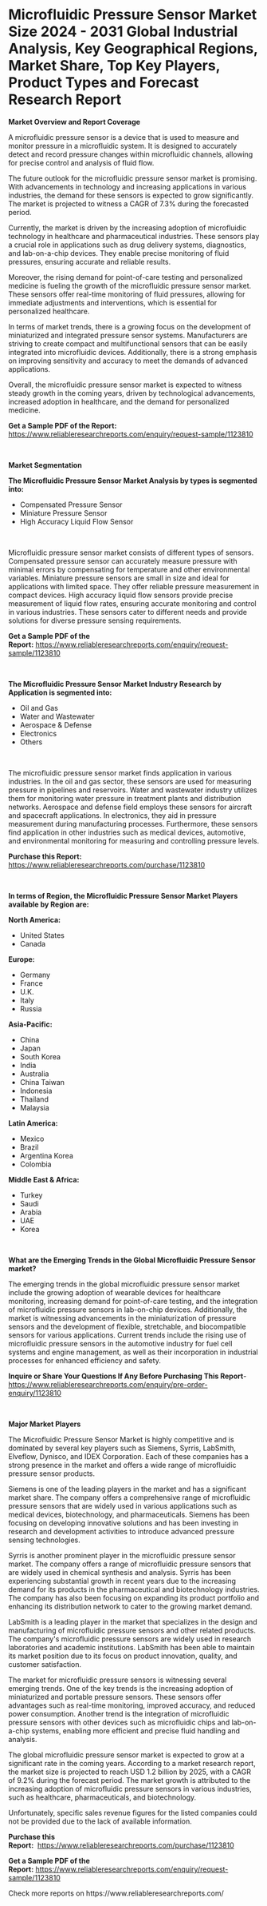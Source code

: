 <p><h1>Microfluidic Pressure Sensor Market Size 2024 - 2031 Global Industrial Analysis, Key Geographical Regions, Market Share, Top Key Players, Product Types and Forecast Research Report</h1></p><p><strong>Market Overview and Report Coverage</strong></p>
<p><p>A microfluidic pressure sensor is a device that is used to measure and monitor pressure in a microfluidic system. It is designed to accurately detect and record pressure changes within microfluidic channels, allowing for precise control and analysis of fluid flow.</p><p>The future outlook for the microfluidic pressure sensor market is promising. With advancements in technology and increasing applications in various industries, the demand for these sensors is expected to grow significantly. The market is projected to witness a CAGR of 7.3% during the forecasted period.</p><p>Currently, the market is driven by the increasing adoption of microfluidic technology in healthcare and pharmaceutical industries. These sensors play a crucial role in applications such as drug delivery systems, diagnostics, and lab-on-a-chip devices. They enable precise monitoring of fluid pressures, ensuring accurate and reliable results.</p><p>Moreover, the rising demand for point-of-care testing and personalized medicine is fueling the growth of the microfluidic pressure sensor market. These sensors offer real-time monitoring of fluid pressures, allowing for immediate adjustments and interventions, which is essential for personalized healthcare.</p><p>In terms of market trends, there is a growing focus on the development of miniaturized and integrated pressure sensor systems. Manufacturers are striving to create compact and multifunctional sensors that can be easily integrated into microfluidic devices. Additionally, there is a strong emphasis on improving sensitivity and accuracy to meet the demands of advanced applications.</p><p>Overall, the microfluidic pressure sensor market is expected to witness steady growth in the coming years, driven by technological advancements, increased adoption in healthcare, and the demand for personalized medicine.</p></p>
<p><strong>Get a Sample PDF of the Report:</strong> <a href="https://www.reliableresearchreports.com/enquiry/request-sample/1123810">https://www.reliableresearchreports.com/enquiry/request-sample/1123810</a></p>
<p>&nbsp;</p>
<p><strong>Market Segmentation</strong></p>
<p><strong>The Microfluidic Pressure Sensor Market Analysis by types is segmented into:</strong></p>
<p><ul><li>Compensated Pressure Sensor</li><li>Miniature Pressure Sensor</li><li>High Accuracy Liquid Flow Sensor</li></ul></p>
<p>&nbsp;</p>
<p><p>Microfluidic pressure sensor market consists of different types of sensors. Compensated pressure sensor can accurately measure pressure with minimal errors by compensating for temperature and other environmental variables. Miniature pressure sensors are small in size and ideal for applications with limited space. They offer reliable pressure measurement in compact devices. High accuracy liquid flow sensors provide precise measurement of liquid flow rates, ensuring accurate monitoring and control in various industries. These sensors cater to different needs and provide solutions for diverse pressure sensing requirements.</p></p>
<p><strong>Get a Sample PDF of the Report:</strong>&nbsp;<a href="https://www.reliableresearchreports.com/enquiry/request-sample/1123810">https://www.reliableresearchreports.com/enquiry/request-sample/1123810</a></p>
<p>&nbsp;</p>
<p><strong>The Microfluidic Pressure Sensor Market Industry Research by Application is segmented into:</strong></p>
<p><ul><li>Oil and Gas</li><li>Water and Wastewater</li><li>Aerospace & Defense</li><li>Electronics</li><li>Others</li></ul></p>
<p>&nbsp;</p>
<p><p>The microfluidic pressure sensor market finds application in various industries. In the oil and gas sector, these sensors are used for measuring pressure in pipelines and reservoirs. Water and wastewater industry utilizes them for monitoring water pressure in treatment plants and distribution networks. Aerospace and defense field employs these sensors for aircraft and spacecraft applications. In electronics, they aid in pressure measurement during manufacturing processes. Furthermore, these sensors find application in other industries such as medical devices, automotive, and environmental monitoring for measuring and controlling pressure levels.</p></p>
<p><strong>Purchase this Report:</strong>&nbsp; <a href="https://www.reliableresearchreports.com/purchase/1123810">https://www.reliableresearchreports.com/purchase/1123810</a></p>
<p>&nbsp;</p>
<p><strong>In terms of Region, the Microfluidic Pressure Sensor Market Players available by Region are:</strong></p>
<p>
    <p> <strong> North America: </strong>
        <ul>
            <li>United States</li>
            <li>Canada</li>
        </ul>
        </p> 
    <p> <strong> Europe: </strong>
        <ul>
            <li>Germany</li>
            <li>France</li>
            <li>U.K.</li>
            <li>Italy</li>
            <li>Russia</li>
        </ul>
        </p> 
    <p> <strong> Asia-Pacific: </strong>
        <ul>
            <li>China</li>
            <li>Japan</li>
            <li>South Korea</li>
            <li>India</li>
            <li>Australia</li>
            <li>China Taiwan</li>
            <li>Indonesia</li>
            <li>Thailand</li>
            <li>Malaysia</li>
        </ul>
        </p> 
    <p> <strong> Latin America: </strong>
        <ul>
            <li>Mexico</li>
            <li>Brazil</li>
            <li>Argentina Korea</li>
            <li>Colombia</li>
        </ul>
        </p> 
    <p> <strong> Middle East & Africa: </strong>
        <ul>
            <li>Turkey</li>
            <li>Saudi</li>
            <li>Arabia</li>
            <li>UAE</li>
            <li>Korea</li>
        </ul>
    </p>
    </p>
<p>&nbsp;</p>
<p><strong>What are the Emerging Trends in the Global Microfluidic Pressure Sensor market?</strong></p>
<p><p>The emerging trends in the global microfluidic pressure sensor market include the growing adoption of wearable devices for healthcare monitoring, increasing demand for point-of-care testing, and the integration of microfluidic pressure sensors in lab-on-chip devices. Additionally, the market is witnessing advancements in the miniaturization of pressure sensors and the development of flexible, stretchable, and biocompatible sensors for various applications. Current trends include the rising use of microfluidic pressure sensors in the automotive industry for fuel cell systems and engine management, as well as their incorporation in industrial processes for enhanced efficiency and safety.</p></p>
<p><strong>Inquire or Share Your Questions If Any Before Purchasing This Report</strong>- <a href="https://www.reliableresearchreports.com/enquiry/pre-order-enquiry/1123810">https://www.reliableresearchreports.com/enquiry/pre-order-enquiry/1123810</a></p>
<p>&nbsp;</p>
<p><strong>Major Market Players</strong></p>
<p><p>The Microfluidic Pressure Sensor Market is highly competitive and is dominated by several key players such as Siemens, Syrris, LabSmith, Elveflow, Dynisco, and IDEX Corporation. Each of these companies has a strong presence in the market and offers a wide range of microfluidic pressure sensor products.</p><p>Siemens is one of the leading players in the market and has a significant market share. The company offers a comprehensive range of microfluidic pressure sensors that are widely used in various applications such as medical devices, biotechnology, and pharmaceuticals. Siemens has been focusing on developing innovative solutions and has been investing in research and development activities to introduce advanced pressure sensing technologies.</p><p>Syrris is another prominent player in the microfluidic pressure sensor market. The company offers a range of microfluidic pressure sensors that are widely used in chemical synthesis and analysis. Syrris has been experiencing substantial growth in recent years due to the increasing demand for its products in the pharmaceutical and biotechnology industries. The company has also been focusing on expanding its product portfolio and enhancing its distribution network to cater to the growing market demand.</p><p>LabSmith is a leading player in the market that specializes in the design and manufacturing of microfluidic pressure sensors and other related products. The company's microfluidic pressure sensors are widely used in research laboratories and academic institutions. LabSmith has been able to maintain its market position due to its focus on product innovation, quality, and customer satisfaction.</p><p>The market for microfluidic pressure sensors is witnessing several emerging trends. One of the key trends is the increasing adoption of miniaturized and portable pressure sensors. These sensors offer advantages such as real-time monitoring, improved accuracy, and reduced power consumption. Another trend is the integration of microfluidic pressure sensors with other devices such as microfluidic chips and lab-on-a-chip systems, enabling more efficient and precise fluid handling and analysis.</p><p>The global microfluidic pressure sensor market is expected to grow at a significant rate in the coming years. According to a market research report, the market size is projected to reach USD 1.2 billion by 2025, with a CAGR of 9.2% during the forecast period. The market growth is attributed to the increasing adoption of microfluidic pressure sensors in various industries, such as healthcare, pharmaceuticals, and biotechnology.</p><p>Unfortunately, specific sales revenue figures for the listed companies could not be provided due to the lack of available information.</p></p>
<p><strong>Purchase this Report:</strong>&nbsp;&nbsp;<a href="https://www.reliableresearchreports.com/purchase/1123810">https://www.reliableresearchreports.com/purchase/1123810</a></p>
<p></p>
<p><strong>Get a Sample PDF of the Report:</strong>&nbsp;<a href="https://www.reliableresearchreports.com/enquiry/request-sample/1123810">https://www.reliableresearchreports.com/enquiry/request-sample/1123810</a></p>
<p>Check more reports on https://www.reliableresearchreports.com/</p>
